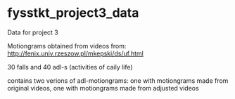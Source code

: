 # fysstkt_project3_data
Data for project 3

Motiongrams obtained from videos from:
http://fenix.univ.rzeszow.pl/mkepski/ds/uf.html

30 falls and 40 adl-s (activities of caily life)

contains two verions of adl-motiongrams: one with motiongrams made from original videos, one with motiongrams made from adjusted videos
